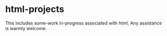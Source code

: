 # html-projects
This includes some-work in-progress associated with html, Any assistance is warmly welcome.

